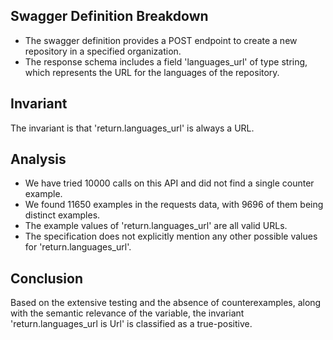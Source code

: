 ## Swagger Definition Breakdown
- The swagger definition provides a POST endpoint to create a new repository in a specified organization.
- The response schema includes a field 'languages_url' of type string, which represents the URL for the languages of the repository.

## Invariant
The invariant is that 'return.languages_url' is always a URL.

## Analysis
- We have tried 10000 calls on this API and did not find a single counter example.
- We found 11650 examples in the requests data, with 9696 of them being distinct examples.
- The example values of 'return.languages_url' are all valid URLs.
- The specification does not explicitly mention any other possible values for 'return.languages_url'.

## Conclusion
Based on the extensive testing and the absence of counterexamples, along with the semantic relevance of the variable, the invariant 'return.languages_url is Url' is classified as a true-positive.
